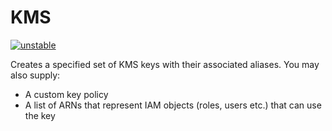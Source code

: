# KMS

[![unstable](http://badges.github.io/stability-badges/dist/unstable.svg)](http://github.com/badges/stability-badges)

Creates a specified set of KMS keys with their associated aliases. You may also supply:
* A custom key policy
* A list of ARNs that represent IAM objects (roles, users etc.) that can use the key
